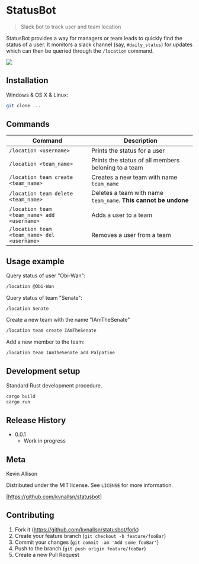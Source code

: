 # StatusBot
> Slack bot to track user and team location 

StatusBot provides a way for managers or team leads to quickly find the status of a user.  It monitors a slack channel (say, `#daily_status`) for updates which can then be queried through the `/location` command.

![](header.png)

## Installation

Windows & OS X & Linux:

```sh
git clone ...
```
## Commands

| Command                                   | Description                                                 |
| ----------------------------------------- | ----------------------------------------------------------- |
| `/location <username>`                      | Prints the status for a user                                |
| `/location <team_name>`                     | Prints the status of all members beloning to a team         |
| `/location team create <team_name>`         | Creates a new team with name `team_name`                      |
| `/location team delete <team_name>     `    | Deletes a team with name `team_name`.  **This cannot be undone**  |
| `/location team <team_name> add <username>` | Adds a user to a team                                       |
| `/location team <team_name> del <username>` | Removes a user from a team                                  |

## Usage example

Query status of user "Obi-Wan":
```sh
/location @Obi-Wan
```

Query status of team "Senate":
```shA
/location Senate
```

Create a new team with the name "IAmTheSenate"
```sh
/location team create IAmTheSenate
```

Add a new member to the team:
```sh
/location team IAmTheSenate add Palpatine
```
## Development setup

Standard Rust development procedure.

```sh
cargo build
cargo run
```

## Release History

* 0.0.1
    * Work in progress

## Meta

Kevin Allison

Distributed under the MIT license. See ``LICENSE`` for more information.

[https://github.com/kvnallsn/statusbot]

## Contributing

1. Fork it (<https://github.com/kvnallsn/statusbot/fork>)
2. Create your feature branch (`git checkout -b feature/fooBar`)
3. Commit your changes (`git commit -am 'Add some fooBar'`)
4. Push to the branch (`git push origin feature/fooBar`)
5. Create a new Pull Request

<!-- Markdown link & img dfn's -->

